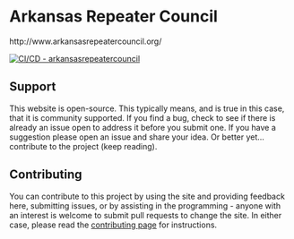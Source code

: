<h1>Arkansas Repeater Council</h1>
http://www.arkansasrepeatercouncil.org/

[![CI/CD - arkansasrepeatercouncil](https://github.com/ArkansasRepeaterCouncil/website/actions/workflows/master_arkansasrepeatercouncil.yml/badge.svg)](https://github.com/ArkansasRepeaterCouncil/website/actions/workflows/master_arkansasrepeatercouncil.yml)

<h2 id="support">Support</h2>
<p>This website is open-source.  This typically means, and is true in this case, that it is community supported.  If you find a bug, check to see if there is already an issue open to address it before you submit one.  If you have a suggestion please open an issue and share your idea.  Or better yet... contribute to the project (keep reading).</p>
<h2 id="contributing">Contributing</h2>
<p>You can contribute to this project by using the site and providing feedback here, submitting issues, or by assisting in the programming - anyone with an interest is welcome to submit pull requests to change the site.  In either case, please read the <a href="CONTRIBUTING.md">contributing page</a> for instructions.</p>
